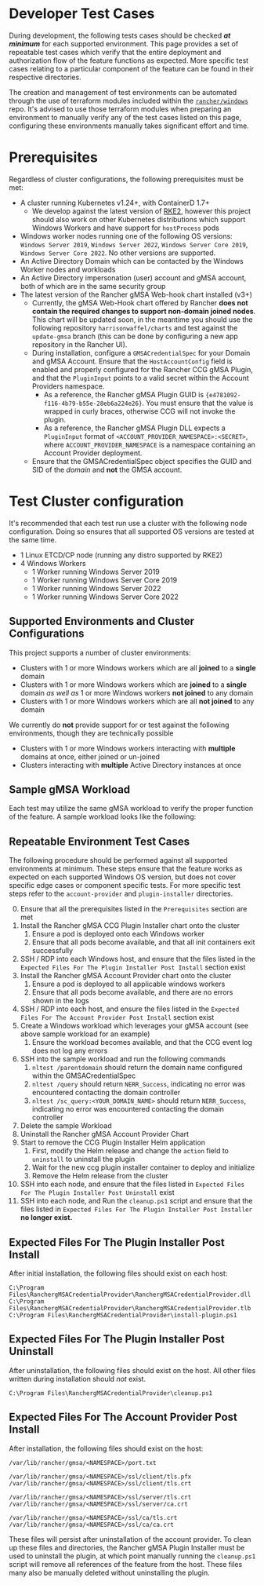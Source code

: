# Developer Test Cases

During development, the following tests cases should be checked **_at minimum_** for each supported environment. This page provides a set of repeatable test cases which verify that the entire deployment and authorization flow of the feature functions as expected. More specific test cases relating to a particular component of the feature can be found in their respective directories.

The creation and management of test environments can be automated through the use of terraform modules included within the [`rancher/windows`](https://github.com/rancher/windows/tree/main/terraform) repo. It's advised to use those terraform modules when preparing an environment to manually verify any of the test cases listed on this page, configuring these environments manually takes significant effort and time.

# Prerequisites 

Regardless of cluster configurations, the following prerequisites must be met:

+ A cluster running Kubernetes v1.24+, with ContainerD 1.7+
    + We develop against the latest version of [RKE2](https://github.com/rancher/rke2), however this project should also work on other Kubernetes distributions which support Windows Workers and have support for `hostProcess` pods
+ Windows worker nodes running one of the following OS versions: `Windows Server 2019`, `Windows Server 2022`, `Windows Server Core 2019`, `Windows Server Core 2022`. No other versions are supported. 
+ An Active Directory Domain which can be contacted by the Windows Worker nodes and workloads
+ An Active Directory impersonation (user) account and gMSA account, both of which are in the same security group
+ The latest version of the Rancher gMSA Web-hook chart installed (v3+)
    + Currently, the gMSA Web-Hook chart offered by Rancher **does not contain the required changes to support non-domain joined nodes**. This chart will be updated soon, in the meantime you should use the following repository `harrisonwaffel/charts` and test against the `update-gmsa` branch (this can be done by configuring a new app repository in the Rancher UI).
  + During installation, configure a `GMSACredentialSpec` for your Domain and gMSA Account. Ensure that the `HostAccountConfig` field is enabled and properly configured for the Rancher CCG gMSA Plugin, and that the `PluginInput` points to a valid secret within the Account Providers namespace.
    + As a reference, the Rancher gMSA Plugin GUID is `{e4781092-f116-4b79-b55e-28eb6a224e26}`. You must ensure that the value is wrapped in curly braces, otherwise CCG will not invoke the plugin.
    + As a reference, the Rancher gMSA Plugin DLL expects a `PluginInput` format of `<ACCOUNT_PROVIDER_NAMESPACE>:<SECRET>`, where `ACCOUNT_PROVIDER_NAMESPACE` is a namespace containing an Account Provider deployment. 
  + Ensure that the GMSACredentialSpec object specifies the GUID and SID of the _domain_ and **not** the GMSA account. 

# Test Cluster configuration 

It's recommended that each test run use a cluster with the following node configuration. Doing so ensures that all supported OS versions are tested at the same time. 

+ 1 Linux ETCD/CP node (running any distro supported by RKE2)
+ 4 Windows Workers
  + 1 Worker running Windows Server 2019
  + 1 Worker running Windows Server Core 2019
  + 1 Worker running Windows Server 2022
  + 1 Worker running Windows Server Core 2022

## Supported Environments and Cluster Configurations

This project supports a number of cluster environments:

+ Clusters with 1 or more Windows workers which are all **joined** to a **single** domain
+ Clusters with 1 or more Windows workers which are **joined** to a **single** domain _as well as_ 1 or more Windows workers **not joined** to any domain
+ Clusters with 1 or more Windows workers which are all **not joined** to any domain

We currently do **not** provide support for or test against the following environments, though they are technically possible

+ Clusters with 1 or more Windows workers interacting with **multiple** domains at once, either joined or un-joined
+ Clusters interacting with **multiple** Active Directory instances at once

## Sample gMSA Workload

Each test may utilize the same gMSA workload to verify the proper function of the feature. A sample workload looks like the following: 

<details hidden>

<summary>
Sample gMSA Workload
</summary>

The below yaml can be used to deploy a workload utilizing a gMSA account. Several fields must be modified in accordance with your Active Directory environment. The workload uses a `windows/servercore` base image, to leverage the Active Directory authentication apis. The `servercore` base image is ~4GB (!). Expect a lengthy image pull time the first time you deploy this workload; grab a drink, relax. 

```yaml 
---
kind: ConfigMap
apiVersion: v1
metadata:
  labels:
    app: gmsa-demo
  name: gmsa-demo
  namespace: cattle-windows-gmsa-system
data:
  run.ps1: |
    $ErrorActionPreference = "Stop"

    Write-Output "Configuring IIS with authentication."

    # Add required Windows features, since they are not installed by default.
    Install-WindowsFeature "Web-Windows-Auth", "Web-Asp-Net45"

    # Create simple ASP.NET page.
    New-Item -Force -ItemType Directory -Path 'C:\inetpub\wwwroot\app'
    Set-Content -Path 'C:\inetpub\wwwroot\app\default.aspx' -Value 'Authenticated as <B><%=User.Identity.Name%></B>, Type of Authentication: <B><%=User.Identity.AuthenticationType%></B>'

    # Configure IIS with authentication.
    Import-Module IISAdministration
    Start-IISCommitDelay
    (Get-IISConfigSection -SectionPath 'system.webServer/security/authentication/windowsAuthentication').Attributes['enabled'].value = $true
    (Get-IISConfigSection -SectionPath 'system.webServer/security/authentication/anonymousAuthentication').Attributes['enabled'].value = $false
    (Get-IISServerManager).Sites[0].Applications[0].VirtualDirectories[0].PhysicalPath = 'C:\inetpub\wwwroot\app'
    Stop-IISCommitDelay

    Write-Output "IIS with authentication is ready."

    C:\ServiceMonitor.exe w3svc
---
apiVersion: apps/v1
kind: Deployment
metadata:
  labels:
    app: gmsa-demo
  name: gmsa-demo
  namespace: cattle-windows-gmsa-system
spec:
  replicas: 1
  selector:
    matchLabels:
      app: gmsa-demo
  template:
    metadata:
      labels:
        app: gmsa-demo
    spec:
      dnsConfig:
        nameservers:
          - <ACTIVE_DIRECTORY_DOMAIN_CONTROLLER_IP>
        searches:
          - <YOUR_ACTIVE_DIRECTORY_DOMAIN_NAME>
      serviceAccount: rancher-windows-gmsa
      serviceAccountName: rancher-windows-gmsa
      securityContext:
        windowsOptions:
          gmsaCredentialSpecName: <YOUR_GMSACREDSPEC_NAME>
      containers:
        - name: iis
          image: mcr.microsoft.com/windows/servercore/iis:windowsservercore-ltsc2022
          imagePullPolicy: IfNotPresent
          command:
            - powershell
          args:
            - -File
            - /gmsa-demo/run.ps1
          volumeMounts:
            - name: gmsa-demo
              mountPath: /gmsa-demo
      volumes:
        - configMap:
            defaultMode: 420
            name: gmsa-demo
          name: gmsa-demo
      nodeSelector:
        kubernetes.io/os: windows
---
apiVersion: v1
kind: Service
metadata:
  labels:
    app: gmsa-demo
  name: gmsa-demo
  namespace: cattle-windows-gmsa-system
spec:
  ports:
    - port: 80
      targetPort: 80
  selector:
    app: gmsa-demo
  type: LoadBalancer

```

</details>

Repeatable Environment Test Cases
---

The following procedure should be performed against all supported environments at minimum. These steps ensure that the feature works as expected on each supported Windows OS version, but does not cover specific edge cases or component specific tests. For more specific test steps refer to the `account-provider` and `plugin-installer` directories. 

0. Ensure that all the prerequisites listed in the `Prerequisites` section are met
1. Install the Rancher gMSA CCG Plugin Installer chart onto the cluster
    1. Ensure a pod is deployed onto each Windows worker
    2. Ensure that all pods become available, and that all init containers exit successfully
2. SSH / RDP into each Windows host, and ensure that the files listed in the `Expected Files For The Plugin Installer Post Install` section exist
3. Install the Rancher gMSA Account Provider chart onto the cluster
    1. Ensure a pod is deployed to all applicable windows workers
    2. Ensure that all pods become available, and there are no errors shown in the logs
4. SSH / RDP into each host, and ensure the files listed in the `Expected Files For The Account Provider Post Install` section exist
5. Create a Windows workload which leverages your gMSA account (see above sample workload for an example)
    1. Ensure the workload becomes available, and that the CCG event log does not log any errors 
6. SSH into the sample workload and run the following commands
   1. `nltest /parentdomain` should return the domain name configured within the GMSACredentialSpec 
   2. `nltest /query` should return `NERR_Success`, indicating no error was encountered contacting the domain controller
   3. `nltest /sc_query:<YOUR_DOMAIN_NAME>` should return `NERR_Success`, indicating no error was encountered contacting the domain controller
7. Delete the sample Workload
8. Uninstall the Rancher gMSA Account Provider Chart
9. Start to remove the CCG Plugin Installer Helm application
   1. First, modify the Helm release and change the `action` field to `uninstall` to uninstall the plugin
   2. Wait for the new ccg plugin installer container to deploy and initialize 
   3. Remove the Helm release from the cluster
10. SSH into each node, and ensure that the files listed in `Expected Files For The Plugin Installer Post Uninstall` exist 
11. SSH into each node, and Run the `cleanup.ps1` script and ensure that the files listed in `Expected Files For The Plugin Installer Post Installer` **no longer exist.** 

## Expected Files For The Plugin Installer Post Install
After initial installation, the following files should exist on each host:

`C:\Program Files\RanchergMSACredentialProvider\RanchergMSACredentialProvider.dll`
`C:\Program Files\RanchergMSACredentialProvider\RanchergMSACredentialProvider.tlb`
`C:\Program Files\RanchergMSACredentialProvider\install-plugin.ps1`

## Expected Files For The Plugin Installer Post Uninstall
After uninstallation, the following files should exist on the host. All other files written during installation should _not_ exist. 

`C:\Program Files\RanchergMSACredentialProvider\cleanup.ps1`

## Expected Files For The Account Provider Post Install

After installation, the following files should exist on the host: 

`/var/lib/rancher/gmsa/<NAMESPACE>/port.txt`

`/var/lib/rancher/gmsa/<NAMESPACE>/ssl/client/tls.pfx`
`/var/lib/rancher/gmsa/<NAMESPACE>/ssl/client/tls.crt`

`/var/lib/rancher/gmsa/<NAMESPACE>/ssl/server/tls.crt`
`/var/lib/rancher/gmsa/<NAMESPACE>/ssl/server/ca.crt`

`/var/lib/rancher/gmsa/<NAMESPACE>/ssl/ca/tls.crt`
`/var/lib/rancher/gmsa/<NAMESPACE>/ssl/ca/ca.crt`

These files will persist after uninstallation of the account provider. To clean up these files and directories, the Rancher gMSA Plugin Installer must be used to uninstall the plugin, at which point manually running the `cleanup.ps1` script will remove all references of the feature from the host. These files many also be manually deleted without uninstalling the plugin.
